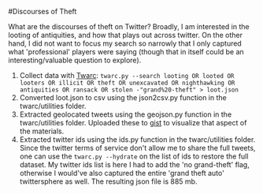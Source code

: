 #Discourses of Theft

What are the discourses of theft on Twitter? Broadly, I am interested in the looting of antiquities, and how that plays out across twitter. On the other hand, I did not want to focus my search so narrowly that I only captured what 'professional' players were saying (though that in itself could be an interesting/valuable question to explore).

1. Collect data with [Twarc](https://github.com/edsu/twarc): ```twarc.py --search looting OR looted OR looters OR illicit OR theft OR unexcavated OR nighthawking OR antiquities OR ransack OR stolen -"grand%20-theft" > loot.json```
2. Converted loot.json to csv using the json2csv.py function in the twarc/utilities folder.
3. Extracted geolocated tweets using the geojson.py function in the twarc/utilities folder. Uploaded these to [gist](https://gist.github.com/shawngraham/e7ce4758a314ebdf0176) to visualize that aspect of the materials.
4. Extracted twitter ids using the ids.py function in the twarc/utilities folder. Since the twitter terms of service don't allow me to share the full tweets, one can use the ```twarc.py --hydrate``` on the list of ids to restore the full dataset. My twitter ids list is here
I had to add the 'no grand-theft' flag, otherwise I would've also captured the entire 'grand theft auto' twittersphere as well. The resulting json file is 885 mb.
